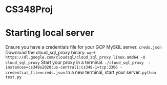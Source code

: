 # CS348Proj

# Starting local server
Ensure you have a credentials file for your GCP MySQL server.
```creds.json```
Download the cloud_sql_proxy binary.
```wget https://dl.google.com/cloudsql/cloud_sql_proxy.linux.amd64 -O cloud_sql_proxy```
Start your proxy in a terminal.
```./cloud_sql_proxy  -instances=cs348s2020:us-central1:cs348-1=tcp:3306 -credential_file=creds.json```
In a new terminal, start your server.
```python test.py```